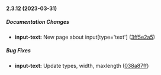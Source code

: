 #### 2.3.12 (2023-03-31)

##### Documentation Changes

* **input-text:**  New page about input[type='text'] ([3ff5e2a5](https://github.com/Jenesius/vue-form/commit/3ff5e2a5c2a30031a4b9ecddaaebdd06e8ebd690))

##### Bug Fixes

* **input-text:**  Update types, width, maxlength ([038a87ff](https://github.com/Jenesius/vue-form/commit/038a87fffd8768c5f679cb4b8b5863b403958d12))

